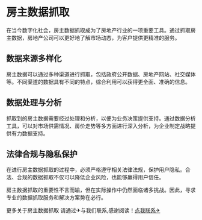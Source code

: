 # 房主数据抓取

在当今数字化社会，房主数据抓取成为了房地产行业的一项重要工具。通过抓取房主数据，房地产公司可以更好地了解市场动态，为客户提供更精准的服务。

## 数据来源多样化

房主数据可以通过多种渠道进行抓取，包括政府公开数据、房地产网站、社交媒体等。不同渠道的数据具有不同的特点，综合利用可以获得更全面、准确的信息。

## 数据处理与分析

抓取到的房主数据需要经过处理和分析，以便为业务决策提供支持。通过数据分析工具，可以对市场供需情况、房价走势等多方面进行深入分析，为企业制定战略提供有力数据支持。

## 法律合规与隐私保护

在进行房主数据抓取的过程中，必须严格遵守相关法律法规，保护用户隐私。合法、合规的数据抓取不仅可以降低企业风险，也能够赢得用户信任。

房主数据抓取的重要性不言而喻，但在实际操作中仍然面临诸多挑战。因此，寻求专业的数据抓取服务和解决方案势在必行。

更多关于房主数据抓取 请通过✈与我们联系,感谢阅读！[点我联系✈](https://ac.k02.cc)